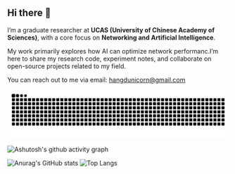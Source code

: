 ## Hi there 👋

<!--
**dh-Unicorn/dh-Unicorn** is a ✨ _special_ ✨ repository because its `README.md` (this file) appears on your GitHub profile.

Here are some ideas to get you started:

- 🔭 I’m currently working on ...
- 🌱 I’m currently learning ...
- 👯 I’m looking to collaborate on ...
- 🤔 I’m looking for help with ...
- 💬 Ask me about ...
- 📫 How to reach me: ...
- 😄 Pronouns: ...
- ⚡ Fun fact: ...
-->
I’m a graduate researcher at **UCAS (University of Chinese Academy of Sciences)**, with a core focus on **Networking and Artificial Intelligence**. 

My work primarily explores how AI can optimize network performanc.I’m here to share my research code, experiment notes, and collaborate on open-source projects related to my field. 

You can reach out to me via email: hangdunicorn@gmail.com




<picture>
  <source media="(prefers-color-scheme: dark)" srcset="https://raw.githubusercontent.com/dh-Unicorn/dh-Unicorn/output/github-contribution-grid-snake-dark.svg">
  <source media="(prefers-color-scheme: light)" srcset="https://raw.githubusercontent.com/dh-Unicorn/dh-Unicorn/output/github-contribution-grid-snake.svg">
  <img alt="github contribution grid snake animation" src="https://raw.githubusercontent.com/dh-Unicorn/dh-Unicorn/output/github-contribution-grid-snake.svg">
</picture>

![Ashutosh's github activity graph](https://github-readme-activity-graph.vercel.app/graph?username=dh-Unicorn&theme=react)

![Anurag's GitHub stats](https://github-readme-stats.vercel.app/api?username=dh-Unicorn)
![Top Langs](https://github-readme-stats.vercel.app/api/top-langs/?username=dh-Unicorn)
